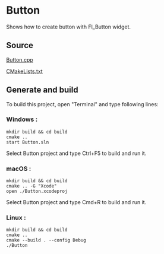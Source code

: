 # Button

Shows how to create button with Fl_Button widget.

## Source

[Button.cpp](Button.cpp)

[CMakeLists.txt](CMakeLists.txt)

## Generate and build

To build this project, open "Terminal" and type following lines:

### Windows :

``` shell
mkdir build && cd build
cmake .. 
start Button.sln
```

Select Button project and type Ctrl+F5 to build and run it.

### macOS :

``` shell
mkdir build && cd build
cmake .. -G "Xcode"
open ./Button.xcodeproj
```

Select Button project and type Cmd+R to build and run it.

### Linux :

``` shell
mkdir build && cd build
cmake .. 
cmake --build . --config Debug
./Button
```
